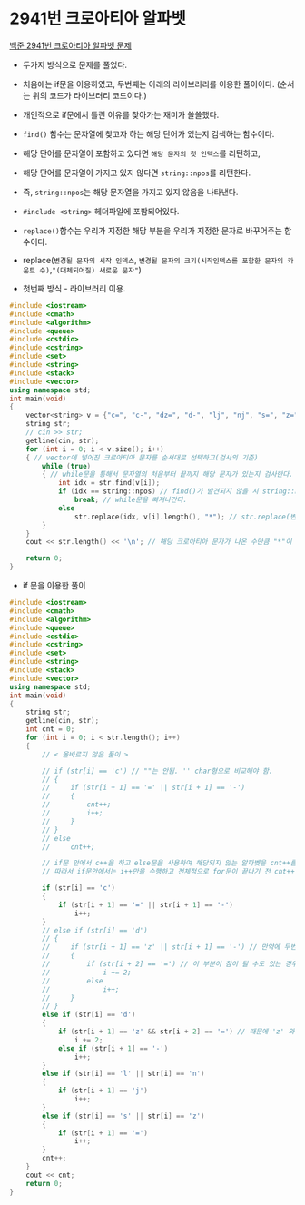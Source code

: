 # 2941번 크로아티아 알파벳

[백준 2941번 크로아티아 알파벳 문제](https://www.acmicpc.net/problem/2941)

- 두가지 방식으로 문제를 풀었다.
- 처음에는 if문을 이용하였고, 두번째는 아래의 라이브러리를 이용한 풀이이다. (순서는 위의 코드가 라이브러리 코드이다.)
- 개인적으로 if문에서 틀린 이유를 찾아가는 재미가 쏠쏠했다.

- `find()` 함수는 문자열에 찾고자 하는 해당 단어가 있는지 검색하는 함수이다.
- 해당 단어를 문자열이 포함하고 있다면 `해당 문자의 첫 인덱스`를 리턴하고,
- 해당 단어를 문자열이 가지고 있지 않다면 `string::npos`를 리턴한다.
- 즉, `string::npos`는 해당 문자열을 가지고 있지 않음을 나타낸다.
- `#include <string>` 헤더파일에 포함되어있다.
- `replace()`함수는 우리가 지정한 해당 부분을 우리가 지정한 문자로 바꾸어주는 함수이다.
- replace(`변경될 문자의 시작 인덱스`, `변경될 문자의 크기(시작인덱스를 포함한 문자의 카운트 수)`,`"(대체되어질) 새로운 문자"`)



- 첫번째 방식 - 라이브러리 이용.

```c++
#include <iostream>
#include <cmath>
#include <algorithm>
#include <queue>
#include <cstdio>
#include <cstring>
#include <set>
#include <string>
#include <stack>
#include <vector>
using namespace std;
int main(void)
{
    vector<string> v = {"c=", "c-", "dz=", "d-", "lj", "nj", "s=", "z="}; // 먼저 크로아티아 문자를 vector안에 초기화 시킨다.
    string str;
    // cin >> str;
    getline(cin, str);
    for (int i = 0; i < v.size(); i++)
    { // vector에 넣어진 크로아티아 문자를 순서대로 선택하고(검사의 기준)
        while (true)
        { // while문을 통해서 문자열의 처음부터 끝까지 해당 문자가 있는지 검사한다.
            int idx = str.find(v[i]);
            if (idx == string::npos) // find()가 발견되지 않을 시 string::npos 을 리턴함으로 더이상 str에서 해당 크로아디아 문자가 찾아지지 않는다면
                break; // while문을 빠져나간다.
            else
                str.replace(idx, v[i].length(), "*"); // str.replace(변경할 문자의 시작 인덱스, 카운트할 값, 변경할 문자);
        }
    }
    cout << str.length() << '\n'; // 해당 크로아티아 문자가 나온 수만큼 "*"이 채워졌음으로 *의 길이만큼 str.length()이 되고 바로 답이 된다.

    return 0;
}
```

- if 문을 이용한 풀이 

```c++
#include <iostream>
#include <cmath>
#include <algorithm>
#include <queue>
#include <cstdio>
#include <cstring>
#include <set>
#include <string>
#include <stack>
#include <vector>
using namespace std;
int main(void)
{
    string str;
    getline(cin, str);
    int cnt = 0;
    for (int i = 0; i < str.length(); i++)
    {
        // < 올바르지 않은 풀이 >

        // if (str[i] == 'c') // ""는 안됨. '' char형으로 비교해야 함.
        // {
        //     if (str[i + 1] == '=' || str[i + 1] == '-')
        //     {
        //         cnt++;
        //         i++;
        //     }
        // }
        // else
        //     cnt++;

        // if문 안에서 c++을 하고 else문을 사용하여 해당되지 않는 알파벳을 cnt++를 하게 되면 처음 if문을 만족시킨 알파벳은 else문을 거치지 못하게 되고, cnt가 되지 않게 된다.
        // 따라서 if문안에서는 i++만을 수행하고 전체적으로 for문이 끝나기 전 cnt++을 해주어야 올바른 연산이 된다.

        if (str[i] == 'c')
        {
            if (str[i + 1] == '=' || str[i + 1] == '-')
                i++;
        }
        // else if (str[i] == 'd')
        // {
        //     if (str[i + 1] == 'z' || str[i + 1] == '-') // 만약에 두번째 str[i + 1] == '-' 부분의 참으로 if문으로 들어왔을 경우.
        //     {
        //         if (str[i + 2] == '=') // 이 부분이 참이 될 수도 있는 경우가 있을 것이다. 하지만, 그 문자는 d- 와 = 의 두개의 문자일 것이다. 하지만 이 조건에서는 하나의 문자로 여겨짐으로 문제가 발생될 수 있다. 따라서, 올바른 연산이 될 수 없게 된다.
        //             i += 2;
        //         else
        //             i++;
        //     }
        // }
        else if (str[i] == 'd')
        {
            if (str[i + 1] == 'z' && str[i + 2] == '=') // 때문에 'z' 와 '-'의 경우를 각각 나누어 연산을 진행하여야 한다.
                i += 2;
            else if (str[i + 1] == '-')
                i++;
        }
        else if (str[i] == 'l' || str[i] == 'n')
        {
            if (str[i + 1] == 'j')
                i++;
        }
        else if (str[i] == 's' || str[i] == 'z')
        {
            if (str[i + 1] == '=')
                i++;
        }
        cnt++;
    }
    cout << cnt;
    return 0;
}

```


